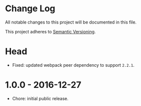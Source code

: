 # Change Log

All notable changes to this project will be documented in this file.

This project adheres to [Semantic Versioning](http://semver.org/).

# Head

- Fixed: updated webpack peer dependency to support `2.2.1`.

# 1.0.0 - 2016-12-27

- Chore: initial public release.

